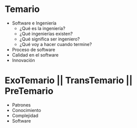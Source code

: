 # Temario
- Software e Ingeniería
    - ¿Qué es la ingeniería?
    - ¿Qué ingenierías existen?
    - ¿Qué significa ser ingeniero?
    -  ¿Qué voy a hacer cuando termine?
- Proceso de software
- Calidad en el software
- Innovación

# ExoTemario || TransTemario || PreTemario
- Patrones
- Conocimiento
- Complejidad
- Software
